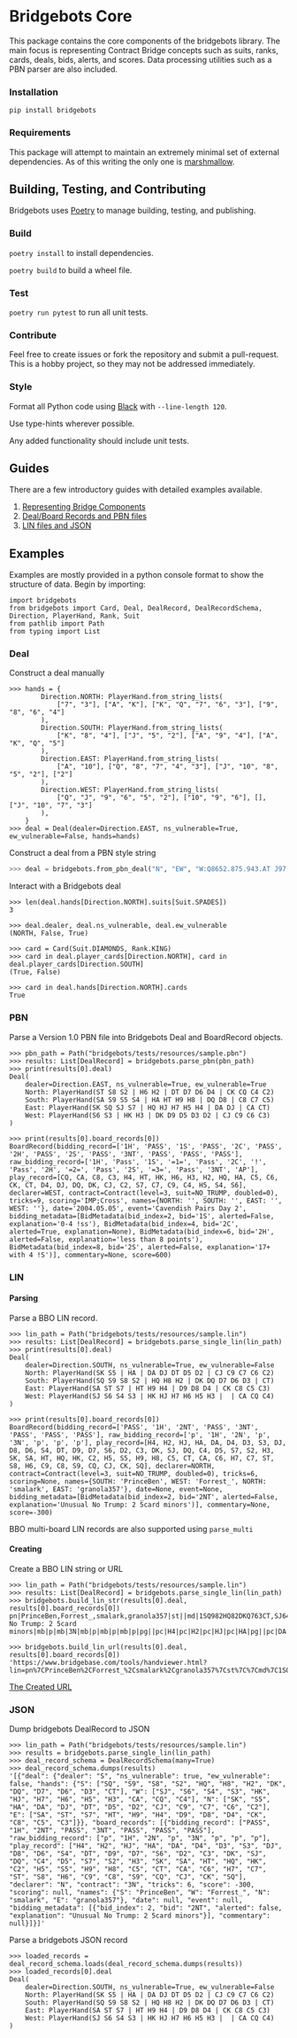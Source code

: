 # Bridgebots Core
This package contains the core components of the bridgebots library. The main focus is representing Contract Bridge concepts such as suits, ranks, cards, deals, bids, alerts, and scores. Data processing utilities such as a PBN parser are also included.

### Installation
`pip install bridgebots`

### Requirements
This package will attempt to maintain an extremely minimal set of external dependencies. As of this writing the only one is [marshmallow](https://github.com/marshmallow-code/marshmallow). 


## Building, Testing, and Contributing
Bridgebots uses [Poetry](https://python-poetry.org/) to manage building, testing, and publishing.

### Build
`poetry install` to install dependencies.

`poetry build` to build a wheel file.

### Test
`poetry run pytest` to run all unit tests.

### Contribute
Feel free to create issues or fork the repository and submit a pull-request. This is a hobby project, so they may not be addressed immediately.

### Style
Format all Python code using [Black](https://github.com/psf/black) with `--line-length 120`.

Use type-hints wherever possible.

Any added functionality should include unit tests.

## Guides
There are a few introductory guides with detailed examples available.
1. [Representing Bridge Components](https://forrestrice.com/posts/Announcing-Bridgebots/)
2. [Deal/Board Records and PBN files](https://forrestrice.com/posts/Introducing-Bridgebots-Part-2/)
3. [LIN files and JSON](https://forrestrice.com/posts/Introducing-Bridgebots-Part-3/)


## Examples
Examples are mostly provided in a python console format  to show the structure of data. Begin by importing:
```pycon
import bridgebots
from bridgebots import Card, Deal, DealRecord, DealRecordSchema, Direction, PlayerHand, Rank, Suit
from pathlib import Path 
from typing import List
```
### Deal
Construct a deal manually
```pycon
>>> hands = {
        Direction.NORTH: PlayerHand.from_string_lists(
            ["7", "3"], ["A", "K"], ["K", "Q", "7", "6", "3"], ["9", "8", "6", "4"]
        ),
        Direction.SOUTH: PlayerHand.from_string_lists(
            ["K", "8", "4"], ["J", "5", "2"], ["A", "9", "4"], ["A", "K", "Q", "5"]
        ),
        Direction.EAST: PlayerHand.from_string_lists(
            ["A", "10"], ["Q", "8", "7", "4", "3"], ["J", "10", "8", "5", "2"], ["2"]
        ),
        Direction.WEST: PlayerHand.from_string_lists(
            ["Q", "J", "9", "6", "5", "2"], ["10", "9", "6"], [], ["J", "10", "7", "3"]
        ),
    }
>>> deal = Deal(dealer=Direction.EAST, ns_vulnerable=True, ew_vulnerable=False, hands=hands)
```

Construct a deal from a PBN style string
```python
>>> deal = bridgebots.from_pbn_deal("N", "EW", "W:Q8652.875.943.AT J97.AJ2.AKQ2.Q87 AK.QT943.87.9632 T43.K6.JT65.KJ54")
```

Interact with a Bridgebots deal
```pycon
>>> len(deal.hands[Direction.NORTH].suits[Suit.SPADES])
3

>>> deal.dealer, deal.ns_vulnerable, deal.ew_vulnerable
(NORTH, False, True)

>>> card = Card(Suit.DIAMONDS, Rank.KING)
>>> card in deal.player_cards[Direction.NORTH], card in deal.player_cards[Direction.SOUTH]
(True, False)

>>> card in deal.hands[Direction.NORTH].cards
True
```

### PBN
Parse a Version 1.0 PBN file into Bridgebots Deal and BoardRecord objects.
```pycon
>>> pbn_path = Path("bridgebots/tests/resources/sample.pbn")
>>> results: List[DealRecord] = bridgebots.parse_pbn(pbn_path)
>>> print(results[0].deal)
Deal(
	dealer=Direction.EAST, ns_vulnerable=True, ew_vulnerable=True
	North: PlayerHand(ST S8 S2 | H6 H2 | DT D7 D6 D4 | CK CQ C4 C2)
	South: PlayerHand(SA S9 S5 S4 | HA HT H9 H8 | DQ D8 | C8 C7 C5)
	East: PlayerHand(SK SQ SJ S7 | HQ HJ H7 H5 H4 | DA DJ | CA CT)
	West: PlayerHand(S6 S3 | HK H3 | DK D9 D5 D3 D2 | CJ C9 C6 C3)
)

>>> print(results[0].board_records[0])
BoardRecord(bidding_record=['1H', 'PASS', '1S', 'PASS', '2C', 'PASS', '2H', 'PASS', '2S', 'PASS', '3NT', 'PASS', 'PASS', 'PASS'], raw_bidding_record=['1H', 'Pass', '1S', '=1=', 'Pass', '2C', '!', 'Pass', '2H', '=2=', 'Pass', '2S', '=3=', 'Pass', '3NT', 'AP'], play_record=[CQ, CA, C8, C3, H4, HT, HK, H6, H3, H2, HQ, HA, C5, C6, CK, CT, D4, DJ, DQ, DK, CJ, C2, S7, C7, C9, C4, H5, S4, S6], declarer=WEST, contract=Contract(level=3, suit=NO_TRUMP, doubled=0), tricks=9, scoring='IMP;Cross', names={NORTH: '', SOUTH: '', EAST: '', WEST: ''}, date='2004.05.05', event='Cavendish Pairs Day 2', bidding_metadata=[BidMetadata(bid_index=2, bid='1S', alerted=False, explanation='0-4 !ss'), BidMetadata(bid_index=4, bid='2C', alerted=True, explanation=None), BidMetadata(bid_index=6, bid='2H', alerted=False, explanation='less than 8 points'), BidMetadata(bid_index=8, bid='2S', alerted=False, explanation='17+ with 4 !S')], commentary=None, score=600)
```
### LIN
#### Parsing
Parse a BBO LIN record.
```pycon
>>> lin_path = Path("bridgebots/tests/resources/sample.lin")
>>> results: List[DealRecord] = bridgebots.parse_single_lin(lin_path)
>>> print(results[0].deal)
Deal(
	dealer=Direction.SOUTH, ns_vulnerable=True, ew_vulnerable=False
	North: PlayerHand(SK S5 | HA | DA DJ DT D5 D2 | CJ C9 C7 C6 C2)
	South: PlayerHand(SQ S9 S8 S2 | HQ H8 H2 | DK DQ D7 D6 D3 | CT)
	East: PlayerHand(SA ST S7 | HT H9 H4 | D9 D8 D4 | CK C8 C5 C3)
	West: PlayerHand(SJ S6 S4 S3 | HK HJ H7 H6 H5 H3 |  | CA CQ C4)
)

>>> print(results[0].board_records[0])
BoardRecord(bidding_record=['PASS', '1H', '2NT', 'PASS', '3NT', 'PASS', 'PASS', 'PASS'], raw_bidding_record=['p', '1H', '2N', 'p', '3N', 'p', 'p', 'p'], play_record=[H4, H2, HJ, HA, DA, D4, D3, S3, DJ, D8, D6, S4, DT, D9, D7, S6, D2, C3, DK, SJ, DQ, C4, D5, S7, S2, H3, SK, SA, HT, HQ, HK, C2, H5, S5, H9, H8, C5, CT, CA, C6, H7, C7, ST, S8, H6, C9, C8, S9, CQ, CJ, CK, SQ], declarer=NORTH, contract=Contract(level=3, suit=NO_TRUMP, doubled=0), tricks=6, scoring=None, names={SOUTH: 'PrinceBen', WEST: 'Forrest_', NORTH: 'smalark', EAST: 'granola357'}, date=None, event=None, bidding_metadata=[BidMetadata(bid_index=2, bid='2NT', alerted=False, explanation='Unusual No Trump: 2 5card minors')], commentary=None, score=-300)
```
BBO multi-board LIN records are also supported using `parse_multi`
#### Creating
Create a BBO LIN string or URL
```pycon
>>> lin_path = Path("bridgebots/tests/resources/sample.lin")
>>> results: List[DealRecord] = bridgebots.parse_single_lin(lin_path)
>>> bridgebots.build_lin_str(results[0].deal, results[0].board_records[0])
pn|PrinceBen,Forrest_,smalark,granola357|st||md|1SQ982HQ82DKQ763CT,SJ643HKJ7653DCAQ4,SK5HADAJT52CJ9762,SAT7HT94D984CK853|sv|n|mb|p|mb|1H|mb|2N|an|Unusual No Trump: 2 5card minors|mb|p|mb|3N|mb|p|mb|p|mb|p|pg||pc|H4|pc|H2|pc|HJ|pc|HA|pg||pc|DA|pc|D4|pc|D3|pc|S3|pg||pc|DJ|pc|D8|pc|D6|pc|S4|pg||pc|DT|pc|D9|pc|D7|pc|S6|pg||pc|D2|pc|C3|pc|DK|pc|SJ|pg||pc|DQ|pc|C4|pc|D5|pc|S7|pg||pc|S2|pc|H3|pc|SK|pc|SA|pg||pc|HT|pc|HQ|pc|HK|pc|C2|pg||pc|H5|pc|S5|pc|H9|pc|H8|pg||pc|C5|pc|CT|pc|CA|pc|C6|pg||pc|H7|pc|C7|pc|ST|pc|S8|pg||pc|H6|pc|C9|pc|C8|pc|S9|pg||pc|CQ|pc|CJ|pc|CK|pc|SQ|pg||pg||

>>> bridgebots.build_lin_url(results[0].deal, results[0].board_records[0])
'https://www.bridgebase.com/tools/handviewer.html?lin=pn%7CPrinceBen%2CForrest_%2Csmalark%2Cgranola357%7Cst%7C%7Cmd%7C1SQ982HQ82DKQ763CT%2CSJ643HKJ7653DCAQ4%2CSK5HADAJT52CJ9762%2CSAT7HT94D984CK853%7Csv%7Cn%7Cmb%7Cp%7Cmb%7C1H%7Cmb%7C2N%7Can%7CUnusual+No+Trump%3A+2+5card+minors%7Cmb%7Cp%7Cmb%7C3N%7Cmb%7Cp%7Cmb%7Cp%7Cmb%7Cp%7Cpg%7C%7Cpc%7CH4%7Cpc%7CH2%7Cpc%7CHJ%7Cpc%7CHA%7Cpg%7C%7Cpc%7CDA%7Cpc%7CD4%7Cpc%7CD3%7Cpc%7CS3%7Cpg%7C%7Cpc%7CDJ%7Cpc%7CD8%7Cpc%7CD6%7Cpc%7CS4%7Cpg%7C%7Cpc%7CDT%7Cpc%7CD9%7Cpc%7CD7%7Cpc%7CS6%7Cpg%7C%7Cpc%7CD2%7Cpc%7CC3%7Cpc%7CDK%7Cpc%7CSJ%7Cpg%7C%7Cpc%7CDQ%7Cpc%7CC4%7Cpc%7CD5%7Cpc%7CS7%7Cpg%7C%7Cpc%7CS2%7Cpc%7CH3%7Cpc%7CSK%7Cpc%7CSA%7Cpg%7C%7Cpc%7CHT%7Cpc%7CHQ%7Cpc%7CHK%7Cpc%7CC2%7Cpg%7C%7Cpc%7CH5%7Cpc%7CS5%7Cpc%7CH9%7Cpc%7CH8%7Cpg%7C%7Cpc%7CC5%7Cpc%7CCT%7Cpc%7CCA%7Cpc%7CC6%7Cpg%7C%7Cpc%7CH7%7Cpc%7CC7%7Cpc%7CST%7Cpc%7CS8%7Cpg%7C%7Cpc%7CH6%7Cpc%7CC9%7Cpc%7CC8%7Cpc%7CS9%7Cpg%7C%7Cpc%7CCQ%7Cpc%7CCJ%7Cpc%7CCK%7Cpc%7CSQ%7Cpg%7C%7Cpg%7C%7C'
```
[The Created URL](https://www.bridgebase.com/tools/handviewer.html?lin=pn%7CPrinceBen%2CForrest_%2Csmalark%2Cgranola357%7Cst%7C%7Cmd%7C1SQ982HQ82DKQ763CT%2CSJ643HKJ7653DCAQ4%2CSK5HADAJT52CJ9762%2CSAT7HT94D984CK853%7Csv%7Cn%7Cmb%7Cp%7Cmb%7C1H%7Cmb%7C2N%7Can%7CUnusual+No+Trump%3A+2+5card+minors%7Cmb%7Cp%7Cmb%7C3N%7Cmb%7Cp%7Cmb%7Cp%7Cmb%7Cp%7Cpg%7C%7Cpc%7CH4%7Cpc%7CH2%7Cpc%7CHJ%7Cpc%7CHA%7Cpg%7C%7Cpc%7CDA%7Cpc%7CD4%7Cpc%7CD3%7Cpc%7CS3%7Cpg%7C%7Cpc%7CDJ%7Cpc%7CD8%7Cpc%7CD6%7Cpc%7CS4%7Cpg%7C%7Cpc%7CDT%7Cpc%7CD9%7Cpc%7CD7%7Cpc%7CS6%7Cpg%7C%7Cpc%7CD2%7Cpc%7CC3%7Cpc%7CDK%7Cpc%7CSJ%7Cpg%7C%7Cpc%7CDQ%7Cpc%7CC4%7Cpc%7CD5%7Cpc%7CS7%7Cpg%7C%7Cpc%7CS2%7Cpc%7CH3%7Cpc%7CSK%7Cpc%7CSA%7Cpg%7C%7Cpc%7CHT%7Cpc%7CHQ%7Cpc%7CHK%7Cpc%7CC2%7Cpg%7C%7Cpc%7CH5%7Cpc%7CS5%7Cpc%7CH9%7Cpc%7CH8%7Cpg%7C%7Cpc%7CC5%7Cpc%7CCT%7Cpc%7CCA%7Cpc%7CC6%7Cpg%7C%7Cpc%7CH7%7Cpc%7CC7%7Cpc%7CST%7Cpc%7CS8%7Cpg%7C%7Cpc%7CH6%7Cpc%7CC9%7Cpc%7CC8%7Cpc%7CS9%7Cpg%7C%7Cpc%7CCQ%7Cpc%7CCJ%7Cpc%7CCK%7Cpc%7CSQ%7Cpg%7C%7Cpg%7C%7C)

### JSON
Dump bridgebots DealRecord to JSON
```pycon
>>> lin_path = Path("bridgebots/tests/resources/sample.lin")
>>> results = bridgebots.parse_single_lin(lin_path)
>>> deal_record_schema = DealRecordSchema(many=True)
>>> deal_record_schema.dumps(results)
'[{"deal": {"dealer": "S", "ns_vulnerable": true, "ew_vulnerable": false, "hands": {"S": ["SQ", "S9", "S8", "S2", "HQ", "H8", "H2", "DK", "DQ", "D7", "D6", "D3", "CT"], "W": ["SJ", "S6", "S4", "S3", "HK", "HJ", "H7", "H6", "H5", "H3", "CA", "CQ", "C4"], "N": ["SK", "S5", "HA", "DA", "DJ", "DT", "D5", "D2", "CJ", "C9", "C7", "C6", "C2"], "E": ["SA", "ST", "S7", "HT", "H9", "H4", "D9", "D8", "D4", "CK", "C8", "C5", "C3"]}}, "board_records": [{"bidding_record": ["PASS", "1H", "2NT", "PASS", "3NT", "PASS", "PASS", "PASS"], "raw_bidding_record": ["p", "1H", "2N", "p", "3N", "p", "p", "p"], "play_record": ["H4", "H2", "HJ", "HA", "DA", "D4", "D3", "S3", "DJ", "D8", "D6", "S4", "DT", "D9", "D7", "S6", "D2", "C3", "DK", "SJ", "DQ", "C4", "D5", "S7", "S2", "H3", "SK", "SA", "HT", "HQ", "HK", "C2", "H5", "S5", "H9", "H8", "C5", "CT", "CA", "C6", "H7", "C7", "ST", "S8", "H6", "C9", "C8", "S9", "CQ", "CJ", "CK", "SQ"], "declarer": "N", "contract": "3N", "tricks": 6, "score": -300, "scoring": null, "names": {"S": "PrinceBen", "W": "Forrest_", "N": "smalark", "E": "granola357"}, "date": null, "event": null, "bidding_metadata": [{"bid_index": 2, "bid": "2NT", "alerted": false, "explanation": "Unusual No Trump: 2 5card minors"}], "commentary": null}]}]'
```

Parse a bridgebots JSON record
```pycon
>>> loaded_records = deal_record_schema.loads(deal_record_schema.dumps(results))
>>> loaded_records[0].deal
Deal(
	dealer=Direction.SOUTH, ns_vulnerable=True, ew_vulnerable=False
	North: PlayerHand(SK S5 | HA | DA DJ DT D5 D2 | CJ C9 C7 C6 C2)
	South: PlayerHand(SQ S9 S8 S2 | HQ H8 H2 | DK DQ D7 D6 D3 | CT)
	East: PlayerHand(SA ST S7 | HT H9 H4 | D9 D8 D4 | CK C8 C5 C3)
	West: PlayerHand(SJ S6 S4 S3 | HK HJ H7 H6 H5 H3 |  | CA CQ C4)
)
```
